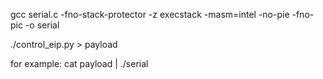 gcc serial.c -fno-stack-protector -z execstack -masm=intel -no-pie -fno-pic -o serial

./control_eip.py > payload

for example: cat payload | ./serial
